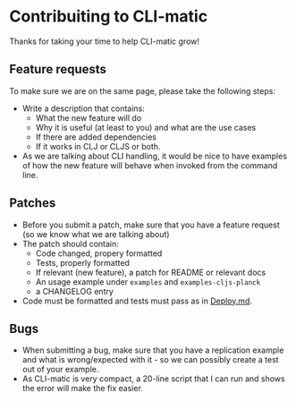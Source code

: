# Contribuiting to CLI-matic

Thanks for taking your time to help CLI-matic grow!

## Feature requests

To make sure we are on the same page, please take the following steps:

* Write a description that contains:
  - What the new feature will do
  - Why it is useful (at least to you) and what are the use cases
  - If there are added dependencies
  - If it works in CLJ or CLJS or both.
* As we are talking about CLI handling, it would be nice to have examples
  of how the new feature will behave when invoked from the command line.


## Patches

* Before you submit a patch, make sure that you have a feature request (so we know what we are talking about)
* The patch should contain:
  - Code changed, propery formatted
  - Tests, properly formatted
  - If relevant (new feature), a patch for README or relevant docs
  - An usage example under `examples` and `examples-cljs-planck`
  - a CHANGELOG entry
* Code must be formatted and tests must pass as in [Deploy.md](Deploy.md).


## Bugs

* When submitting a bug, make sure that you have a replication example and what is wrong/expected with it - 
  so we can possibly create a test out of your example.
* As CLI-matic is very compact, a 20-line script that I can run and shows the error will make the 
  fix easier.

  

